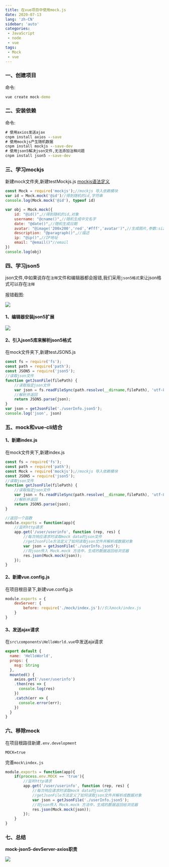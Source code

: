 ```yaml
---
title: 在vue项目中使用mock.js
date: 2020-07-13
lang: 'zh-CN'
sidebar: 'auto'
categories:
 - JavaScript
 - node
 - vue
tags:
 - Mock
 - vue
---
```


### 一、创建项目

命令:

```cmd
vue create mock-demo
```

### 二、安装依赖

命令:

```cmd
# 使用axios发送ajax
cnpm install axios --save
# 使用mockjs产生随机数据
cnpm install mockjs --save-dev
# 使用json5解决json文件,无法添加注释问题
cnpm install json5 --save-dev
```

### 三、学习mockjs

新建mock文件夹,新建testMockjs.js
[mockjs语法定义](http://mockjs.com/examples.html)

```javascript
const Mock = require('mockjs');//mockjs 导入依赖模块
var id = Mock.mock('@id')//得到随机的id,字符串
console.log(Mock.mock('@id'), typeof id)

var obj = Mock.mock({
    id: "@id()",//得到随机的id,对象
    username: "@cname()",//随机生成中文名字
    date: "@date()",//随机生成日期
    avatar: "@image('200x200','red','#fff','avatar')",//生成图片,参数:size, background, foreground, text
    description: "@paragraph()",//描述
    ip: "@ip()",//IP地址
    email: "@email()"//email
})
console.log(obj)
```

### 四、学习json5

json文件,中如果说存在`注释`文件和编辑器都会报错,我们采用`json5格式`来让json格式可以存在`注释`

报错截图:

![](http://qn.huat.xyz/content/2-1.png)

#### 1、编辑器安装json5扩展

![](http://qn.huat.xyz/content/2_2.png)

#### 2、引入json5库来解析json5格式

在mock文件夹下,新建testJSON5.js

```javascript
const fs = require('fs');
const path = require('path');
const JSON5 = require('json5');
//读取json文件
function getJsonFile(filePath) {
    //读取指定json文件
    var json = fs.readFileSync(path.resolve(__dirname,filePath), 'utf-8');
    //解析并返回
    return JSON5.parse(json);
}
var json = getJsonFile('./userInfo.json5');
console.log('json', json)
```



### 五、mock和vue-cli结合

#### 1、新建index.js

在mock文件夹下,新建index.js

```javascript
const fs = require('fs');
const path = require('path');
const Mock = require('mockjs');//mockjs 导入依赖模块
const JSON5 = require('json5');
//读取json文件
function getJsonFile(filePath) {
    //读取指定json文件
    var json = fs.readFileSync(path.resolve(__dirname,filePath), 'utf-8');
    //解析并返回
    return JSON5.parse(json);
}

//返回一个函数
module.exports = function(app){
    //监听http请求
    app.get('/user/userinfo', function (rep, res) {
        //每次响应请求时读取mock data的json文件
        //getJsonFile方法定义了如何读取json文件并解析成数据对象
        var json = getJsonFile('./userInfo.json5');
        //将json传入 Mock.mock 方法中，生成的数据返回给浏览器
        res.json(Mock.mock(json));
    });
}
```

#### 2、新建vue.config.js

在项目根目录下,新建vue.config.js

```javascript
module.exports = {
    devServer: {
        before: require('./mock/index.js')//引入mock/index.js
    }
}
```

#### 3、发送ajax请求

在`src\components\HelloWorld.vue`中发送aja请求

```javascript
export default {
  name: 'HelloWorld',
  props: {
    msg: String
  },
  mounted() {
    axios.get('/user/userinfo')
    .then(res => {
      console.log(res)
    })
    .catch(err => {
      console.error(err); 
    })
  }
}
```

### 六、移除mock

在项目根路径新建`.env.development`

```properties
MOCK=true
```

完善`mock\index.js`

```javascript
module.exports = function(app){
    if(process.env.MOCK == 'true'){
        //监听http请求
        app.get('/user/userinfo', function (rep, res) {
            //每次响应请求时读取mock data的json文件
            //getJsonFile方法定义了如何读取json文件并解析成数据对象
            var json = getJsonFile('./userInfo.json5');
            //将json传入 Mock.mock 方法中，生成的数据返回给浏览器
            res.json(Mock.mock(json));
        });
    }
}

```



### 七、总结

**mock-json5-devServer-axios职责**

![](http://qn.huat.xyz/content/3_1.png)